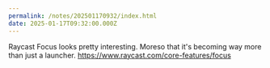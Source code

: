 ```yaml
---
permalink: /notes/202501170932/index.html
date: 2025-01-17T09:32:00.000Z
---
```


Raycast Focus looks pretty interesting. Moreso that it's becoming way more than just a launcher. https://www.raycast.com/core-features/focus